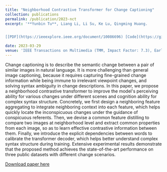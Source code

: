 ```yaml
---
title: "Neighborhood Contrastive Transformer for Change Captioning"
collection: publications
permalink: /publication/2023-nct
excerpt: '**Yunbin Tu**, Liang Li, Li Su, Ke Lu, Qingming Huang.


[[PDF](https://ieeexplore.ieee.org/document/10086696) [Code](https://github.com/tuyunbin/NCT)]'

date: 2023-03-29
venue: 'IEEE Transactions on Multimedia (TMM, Impact Factor: 7.3), Early Access, March'
---
```


Change captioning is to describe the semantic change between a pair of similar images in natural language.  It is more challenging than general image captioning, because it requires capturing fine-grained change information while being immune to irrelevant viewpoint changes, and solving syntax ambiguity in change descriptions.  In this paper, we propose a neighborhood contrastive transformer to improve the model's perceiving ability for various changes under different scenes and cognition ability for complex syntax structure. Concretely, we first design a neighboring feature aggregating to integrate neighboring context into each feature, which helps quickly locate the inconspicuous changes under the guidance of conspicuous referents. Then, we devise a common feature distilling to compare two images at neighborhood level and extract common properties from each image, so as to learn effective contrastive information between them. Finally, we introduce the explicit dependencies between words to calibrate the transformer decoder, which helps better understand complex syntax structure during training. Extensive experimental results demonstrate that the proposed method achieves the state-of-the-art performance on three public datasets with different change scenarios. 



[Download paper here](https://ieeexplore.ieee.org/document/10086696)
